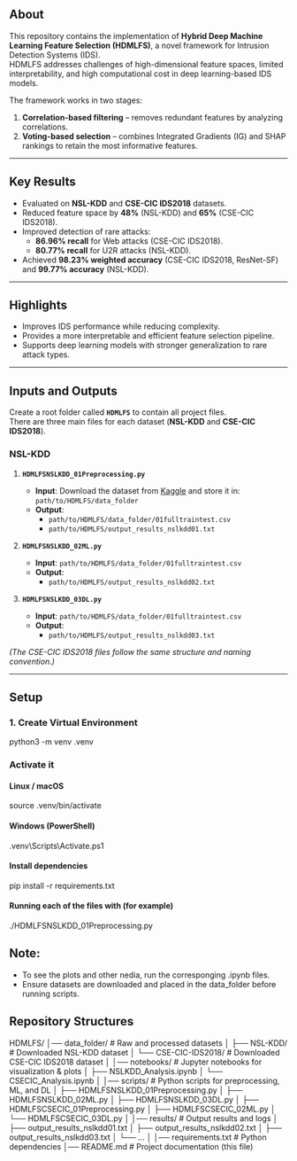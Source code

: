 ## About

This repository contains the implementation of **Hybrid Deep Machine Learning Feature Selection (HDMLFS)**, a novel framework for Intrusion Detection Systems (IDS).  
HDMLFS addresses challenges of high-dimensional feature spaces, limited interpretability, and high computational cost in deep learning-based IDS models.  

The framework works in two stages:
1. **Correlation-based filtering** – removes redundant features by analyzing correlations.  
2. **Voting-based selection** – combines Integrated Gradients (IG) and SHAP rankings to retain the most informative features.  

---

## Key Results

- Evaluated on **NSL-KDD** and **CSE-CIC IDS2018** datasets.  
- Reduced feature space by **48%** (NSL-KDD) and **65%** (CSE-CIC IDS2018).  
- Improved detection of rare attacks:
  - **86.96% recall** for Web attacks (CSE-CIC IDS2018).  
  - **80.77% recall** for U2R attacks (NSL-KDD).  
- Achieved **98.23% weighted accuracy** (CSE-CIC IDS2018, ResNet-SF) and **99.77% accuracy** (NSL-KDD).  

---

## Highlights

- Improves IDS performance while reducing complexity.  
- Provides a more interpretable and efficient feature selection pipeline.  
- Supports deep learning models with stronger generalization to rare attack types.  

---

## Inputs and Outputs

Create a root folder called **`HDMLFS`** to contain all project files.  
There are three main files for each dataset (**NSL-KDD** and **CSE-CIC IDS2018**).  

### NSL-KDD
1. **`HDMLFSNSLKDD_01Preprocessing.py`**  
   - **Input**: Download the dataset from [Kaggle](https://www.kaggle.com/datasets/hassan06/nslkdd) and store it in:  
     `path/to/HDMLFS/data_folder`  
   - **Output**:  
     - `path/to/HDMLFS/data_folder/01fulltraintest.csv`  
     - `path/to/HDMLFS/output_results_nslkdd01.txt`  

2. **`HDMLFSNSLKDD_02ML.py`**  
   - **Input**: `path/to/HDMLFS/data_folder/01fulltraintest.csv`  
   - **Output**:  
     - `path/to/HDMLFS/output_results_nslkdd02.txt`  

3. **`HDMLFSNSLKDD_03DL.py`**  
   - **Input**: `path/to/HDMLFS/data_folder/01fulltraintest.csv`  
   - **Output**:  
     - `path/to/HDMLFS/output_results_nslkdd03.txt`  

*(The CSE-CIC IDS2018 files follow the same structure and naming convention.)*  

---

## Setup

### 1. Create Virtual Environment

python3 -m venv .venv

### Activate it
#### Linux / macOS
source .venv/bin/activate

#### Windows (PowerShell)
.venv\Scripts\Activate.ps1

#### Install dependencies
pip install -r requirements.txt

#### Running each of the files with (for example)
./HDMLFSNSLKDD_01Preprocessing.py

## Note: 
- To see the plots and other nedia, run the corresponging .ipynb files.
- Ensure datasets are downloaded and placed in the data_folder before running scripts.


## Repository Structures 

HDMLFS/
│── data_folder/ # Raw and processed datasets
│ ├── NSL-KDD/ # Downloaded NSL-KDD dataset
│ └── CSE-CIC-IDS2018/ # Downloaded CSE-CIC IDS2018 dataset
│
│── notebooks/ # Jupyter notebooks for visualization & plots
│ ├── NSLKDD_Analysis.ipynb
│ └── CSECIC_Analysis.ipynb
│
│── scripts/ # Python scripts for preprocessing, ML, and DL
│ ├── HDMLFSNSLKDD_01Preprocessing.py
│ ├── HDMLFSNSLKDD_02ML.py
│ ├── HDMLFSNSLKDD_03DL.py
│ ├── HDMLFSCSECIC_01Preprocessing.py
│ ├── HDMLFSCSECIC_02ML.py
│ └── HDMLFSCSECIC_03DL.py
│
│── results/ # Output results and logs
│ ├── output_results_nslkdd01.txt
│ ├── output_results_nslkdd02.txt
│ ├── output_results_nslkdd03.txt
│ └── ...
│
│── requirements.txt # Python dependencies
│── README.md # Project documentation (this file)